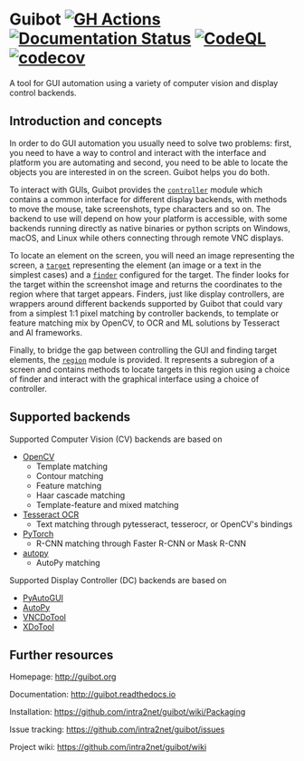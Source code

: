 # Guibot [![GH Actions](https://github.com/intra2net/guibot/actions/workflows/ci.yml/badge.svg)](https://github.com/intra2net/guibot/actions/workflows/ci.yml) [![Documentation Status](https://readthedocs.org/projects/guibot/badge/?version=latest)](http://guibot.readthedocs.io/en/latest/?badge=latest) [![CodeQL](https://github.com/intra2net/guibot/actions/workflows/codeql.yml/badge.svg)](https://github.com/intra2net/guibot/actions/workflows/codeql.yml) [![codecov](https://codecov.io/gh/intra2net/guibot/branch/master/graph/badge.svg)](https://codecov.io/gh/intra2net/guibot)

A tool for GUI automation using a variety of computer vision and display control backends.

## Introduction and concepts

In order to do GUI automation you usually need to solve two problems: first, you need to have a way to control and interact with the interface and platform you are automating and second, you need to be able to locate the objects you are interested in on the screen. Guibot helps you do both.

To interact with GUIs, Guibot provides the [`controller`](https://github.com/intra2net/guibot/blob/master/guibot/controller.py) module which contains a common interface for different display backends, with methods to move the mouse, take screenshots, type characters and so on. The backend to use will depend on how your platform is accessible, with some backends running directly as native binaries or python scripts on Windows, macOS, and Linux while others connecting through remote VNC displays.

To locate an element on the screen, you will need an image representing the screen, a [`target`](https://github.com/intra2net/guibot/blob/master/guibot/target.py) representing the element (an image or a text in the simplest cases) and a [`finder`](https://github.com/intra2net/guibot/blob/master/guibot/finder.py) configured for the target. The finder looks for the target within the screenshot image and returns the coordinates to the region where that target appears. Finders, just like display controllers, are wrappers around different backends supported by Guibot that could vary from a simplest 1:1 pixel matching by controller backends, to template or feature matching mix by OpenCV, to OCR and ML solutions by Tesseract and AI frameworks.

Finally, to bridge the gap between controlling the GUI and finding target elements, the [`region`](https://github.com/intra2net/guibot/blob/master/guibot/region.py) module is provided. It represents a subregion of a screen and contains methods to locate targets in this region using a choice of finder and interact with the graphical interface using a choice of controller.

## Supported backends

Supported Computer Vision (CV) backends are based on

- [OpenCV](https://github.com/opencv/opencv)
    - Template matching
    - Contour matching
    - Feature matching
    - Haar cascade matching
    - Template-feature and mixed matching
- [Tesseract OCR](https://github.com/tesseract-ocr/tesseract)
    - Text matching through pytesseract, tesserocr, or OpenCV's bindings
- [PyTorch](https://github.com/pytorch/pytorch)
    - R-CNN matching through Faster R-CNN or Mask R-CNN
- [autopy](https://github.com/msanders/autopy)
    - AutoPy matching

Supported Display Controller (DC) backends are based on

- [PyAutoGUI](https://github.com/asweigart/pyautogui)
- [AutoPy](https://github.com/msanders/autopy)
- [VNCDoTool](https://github.com/sibson/vncdotool)
- [XDoTool](https://www.semicomplete.com/projects/xdotool)

## Further resources

Homepage: http://guibot.org

Documentation: http://guibot.readthedocs.io

Installation: https://github.com/intra2net/guibot/wiki/Packaging

Issue tracking: https://github.com/intra2net/guibot/issues

Project wiki: https://github.com/intra2net/guibot/wiki
